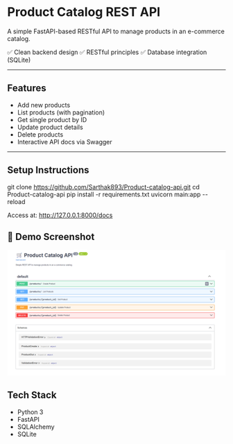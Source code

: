 #  Product Catalog REST API

A simple FastAPI-based RESTful API to manage products in an e-commerce catalog.

✅ Clean backend design
✅ RESTful principles
✅ Database integration (SQLite)

---

## Features

- Add new products
- List products (with pagination)
- Get single product by ID
- Update product details
- Delete products
- Interactive API docs via Swagger

---
 ## Setup Instructions
 git clone https://github.com/Sarthak893/Product-catalog-api.git
 cd Product-catalog-api
 pip install -r requirements.txt
 uvicorn main:app --reload

Access at: http://127.0.0.1:8000/docs


## 📸 Demo Screenshot

<img src="Swagger UI.png" alt="Swagger UI" width="800">



## Tech Stack

- Python 3
- FastAPI
- SQLAlchemy
- SQLite


